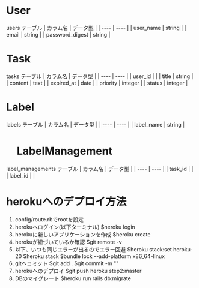 # User
users テーブル
|  カラム名  |  データ型  |
| ---- | ---- |
|  user_name  |  string  |
|  email  |  string  |
|  password_digest  |  string  |

# Task
tasks テーブル
|  カラム名  |  データ型  |
| ---- | ---- |
|  user_id  |    |
|  title  |  string  |
|  content  |  text  |
|  expired_at  |  date  |
|  priority  |  integer  |
|  status  |  integer  |

# Label
labels テーブル
|  カラム名  |  データ型  |
| ---- | ---- |
|  label_name  |  string  |

# 　LabelManagement
label_managements テーブル
|  カラム名  |  データ型  |
| ---- | ---- |
|  task_id  |    |
|  label_id  |    |


# herokuへのデプロイ方法
1. config/route.rbでrootを設定
2. herokuへログイン(以下ターミナル)
   $heroku login
3. herokuに新しいアプリケーションを作成
   $heroku create
4. herokuが紐づいているか確認
   $git remote -v
5. 以下、いつも同じエラーが出るのでエラー回避
   $heroku stack:set heroku-20
   $heroku stack
   $bundle lock --add-platform x86_64-linux
6. gitへコミット
   $git add .
   $git commit -m ""
7. herokuへのデプロイ
   $git push heroku step2:master
8. DBのマイグレート
   $heroku run rails db:migrate
